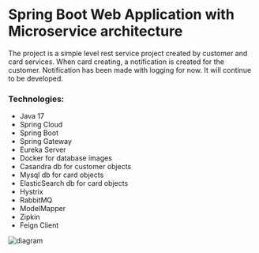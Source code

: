 # Spring Boot Web Application with Microservice architecture

The project is a simple level rest service project created by customer and card services. When card creating, a notification is created for the customer. Notification has been made with logging for now. It will continue to be developed.

### Technologies:

- Java 17
- Spring Cloud
- Spring Boot
- Spring Gateway
- Eureka Server
- Docker for database images
- Casandra db for customer objects
- Mysql db for card objects
- ElasticSearch db for card objects
- Hystrix
- RabbitMQ 
- ModelMapper
- Zipkin
- Feign Client

![diagram](https://user-images.githubusercontent.com/73203384/168475097-430678be-c814-4a41-9c9b-1b007966d50f.png)
